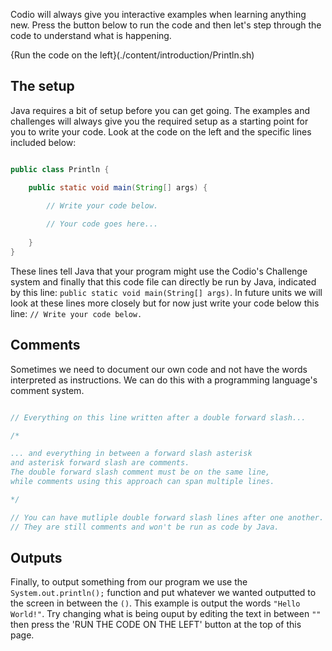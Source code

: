 Codio will always give you interactive examples when learning anything new. Press the button below to run the code and then let's step through the code to understand what is happening. 

{Run the code on the left}(./content/introduction/Println.sh)

## The setup

Java requires a bit of setup before you can get going. The examples and challenges will always give you the required setup as a starting point for you to write your code. Look at the code on the left and the specific lines included below:

```java

public class Println {

    public static void main(String[] args) {
      
        // Write your code below.

        // Your code goes here...        
      
    }
}
```

These lines tell Java that your program might use the Codio's Challenge system and finally that this code file can directly be run by Java, indicated by this line: `public static void main(String[] args)`. In future units we will look at these lines more closely but for now just write your code below this line: `// Write your code below.`

## Comments

Sometimes we need to document our own code and not have the words interpreted as instructions. We can do this with a programming language's comment system.

```java

// Everything on this line written after a double forward slash...

/*

... and everything in between a forward slash asterisk 
and asterisk forward slash are comments. 
The double forward slash comment must be on the same line, 
while comments using this approach can span multiple lines. 

*/

// You can have mutliple double forward slash lines after one another.
// They are still comments and won't be run as code by Java.

```

## Outputs

Finally, to output something from our program we use the `System.out.println();` function and put whatever we wanted outputted to the screen in between the `()`. This example is output the words `"Hello World!"`. Try changing what is being ouput by editing the text in between `""` then press the 'RUN THE CODE ON THE LEFT' button at the top of this page.
